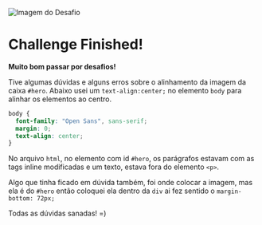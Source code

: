 ![Imagem do Desafio](https://i.ibb.co/YWWsQFS/Untitled.png)
# Challenge Finished!

**Muito bom passar por desafios!**

Tive algumas dúvidas e alguns erros sobre o alinhamento da imagem da caixa `#hero`.
Abaixo usei um `text-align:center;` no elemento `body` para alinhar os elementos ao centro.

```css
body {
  font-family: "Open Sans", sans-serif;
  margin: 0;
  text-align: center;
}
```
No arquivo `html`, no elemento com id `#hero`, os parágrafos estavam com as tags inline modificadas e um texto, estava fora do elemento `<p>`.

Algo que tinha ficado em dúvida também, foi onde colocar a imagem, mas ela é do `#hero` então coloquei ela dentro da `div` ai fez sentido o `margin-bottom: 72px;`

Todas as dúvidas sanadas! =)